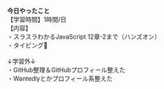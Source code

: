 **今日やったこと**<br>
【学習時間】1時間/日<br>
【内容】<br>
・スラスラわかるJavaScript  12章-2まで（ハンズオン）<br>
・タイピング🍦<br>
<br>
↓学習外↓<br>
・GitHub整理＆GitHubプロフィール整えた<br>
・Wantedlyとかプロフィール系整えた
